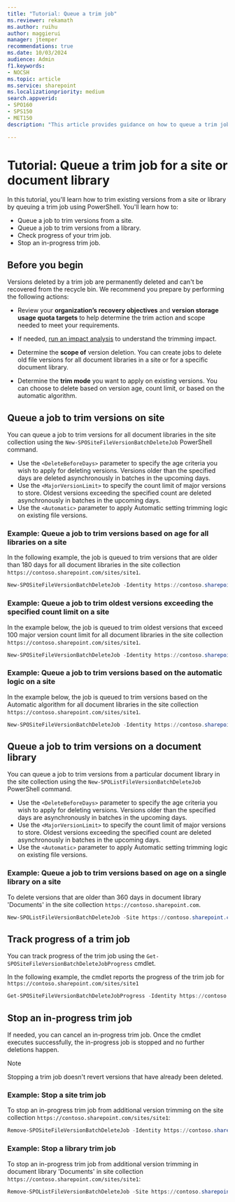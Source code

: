 ```yaml
---
title: "Tutorial: Queue a trim job"
ms.reviewer: rekamath
ms.author: ruihu
author: maggierui
manager: jtemper
recommendations: true
ms.date: 10/03/2024
audience: Admin
f1.keywords:
- NOCSH
ms.topic: article
ms.service: sharepoint
ms.localizationpriority: medium
search.appverid:
- SPO160
- SPS150
- MET150
description: "This article provides guidance on how to queue a trim job for a site or document library."

---
```


# Tutorial: Queue a trim job for a site or document library

In this tutorial, you'll learn how to trim existing versions from a site or library by queuing a trim job using PowerShell. You'll learn how to:

- Queue a job to trim versions from a site.
- Queue a job to trim versions from a library.
- Check progress of your trim job.
- Stop an in-progress trim job.


## Before you begin

Versions deleted by a trim job are permanently deleted and can't be recovered from the recycle bin. We recommend you prepare by performing the following actions: 
- Review your **organization’s recovery objectives** and **version storage usage quota targets** to help determine the trim action and scope needed to meet your requirements.
 
- If needed, [run an impact analysis](tutorial-run-what-if-analysis.md) to understand the trimming impact.
- Determine the **scope of** version deletion. You can create jobs to delete old file versions for all document libraries in a site or for a specific document library.  
- Determine the **trim mode** you want to apply on existing versions. You can choose to delete based on version age, count limit, or based on the automatic algorithm.


## Queue a job to trim versions on site

You can queue a job to trim versions for all document libraries in the site collection using the `New-SPOSiteFileVersionBatchDeleteJob` PowerShell command. 
- Use the `<DeleteBeforeDays>` parameter to specify the age criteria you wish to apply for deleting versions. Versions older than the specified days are deleted asynchronously in batches in the upcoming days. 
- Use the `<MajorVersionLimit>` to specify the count limit of major versions to store. Oldest versions exceeding the specified count are deleted asynchronously in batches in the upcoming days. 
- Use the `<Automatic>` parameter to apply Automatic setting trimming logic on existing file versions. 


### Example: Queue a job to trim versions based on age for all libraries on a site

In the following example, the job is queued to trim versions that are older than 180 days for all document libraries in the site collection `https://contoso.sharepoint.com/sites/site1`.

```PowerShell
New-SPOSiteFileVersionBatchDeleteJob -Identity https://contoso.sharepoint.com/sites/site1 -DeleteBeforeDays 180 
```

### Example: Queue a job to trim oldest versions exceeding the specified count limit on a site

In the example below, the job is queued to trim oldest versions that exceed 100 major version count limit for all document libraries in the site collection `https://contoso.sharepoint.com/sites/site1`.  

```PowerShell
New-SPOSiteFileVersionBatchDeleteJob -Identity https://contoso.sharepoint.com/sites/site1 -MajorVersionLimit 100 -MajorWithMinorVersionsLimit 0
```
### Example: Queue a job to trim versions based on the automatic logic on a site

In the example below, the job is queued to trim versions based on the Automatic algorithm for all document libraries in the site collection `https://contoso.sharepoint.com/sites/site1`.  

```PowerShell
New-SPOSiteFileVersionBatchDeleteJob -Identity https://contoso.sharepoint.com/sites/site1 -Automatic 
```

## Queue a job to trim versions on a document library

You can queue a job to trim versions from a particular document library in the site collection using the `New-SPOListFileVersionBatchDeleteJob` PowerShell command. 
- Use the `<DeleteBeforeDays>` parameter to specify the age criteria you wish to apply for deleting versions. Versions older than the specified days are asynchronously in batches in the upcoming days. 
- Use the `<MajorVersionLimit>` to specify the count limit of major versions to store. Oldest versions exceeding the specified count are deleted asynchronously in batches in the upcoming days. 
- Use the `<Automatic>` parameter to apply Automatic setting trimming logic on existing file versions. 


### Example: Queue a job to trim versions based on age on a single library on a site

To delete versions that are older than 360 days in document library 'Documents' in the site collection `https://contoso.sharepoint.com`.

```PowerShell
New-SPOListFileVersionBatchDeleteJob -Site https://contoso.sharepoint.com -List "Documents" -DeleteBeforeDays 360 
```

## Track progress of a trim job

You can track progress of the trim job using the `Get-SPOSiteFileVersionBatchDeleteJobProgress` cmdlet.

In the following example, the cmdlet reports the progress of the trim job for `https://contoso.sharepoint.com/sites/site1`

```PowerShell
Get-SPOSiteFileVersionBatchDeleteJobProgress -Identity https://contoso.sharepoint.com/sites/site1
```

## Stop an in-progress trim job

If needed, you can cancel an in-progress trim job. Once the cmdlet executes successfully, the in-progress job is stopped and no further deletions happen. 

> [!NOTE]
> Stopping a trim job doesn't revert versions that have already been deleted.

### Example: Stop a site trim job

To stop an in-progress trim job from additional version trimming on the site collection `https://contoso.sharepoint.com/sites/site1`:

```PowerShell
Remove-SPOSiteFileVersionBatchDeleteJob -Identity https://contoso.sharepoint.com/sites/site1
```

### Example: Stop a library trim job

To stop an in-progress trim job from additional version trimming in document library 'Documents' in site collection `https://contoso.sharepoint.com/sites/site1`:

```PowerShell
Remove-SPOListFileVersionBatchDeleteJob -Site https://contoso.sharepoint.com/sites/site1 -List "Documents"
```

